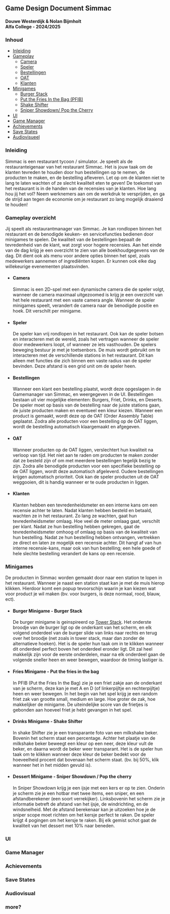 ## Game Design Document Simmac

#### Douwe Westerdijk & Nolan Bijmholt </br> Alfa College - 2024/2025

### Inhoud

- [Inleiding](#inleiding)
- [Gameplay](#gameplay-overzicht)
    - [Camera](#camera)
    - [Speler](#speler)
    - [Bestellingen](#bestellingen)
    - [OAT](#oat)
    - [Klanten](#klanten)
- [Minigames](#minigames)
    - [Burger Stack](#burger-minigame---burger-stack)
    - [Put the Fries In the Bag (PFIB)](#fries-minigame---put-the-fries-in-the-bag)
    - [Shake Shifter](#drinks-minigame---milkshake-shift)
    - [Sniper Showdown/ Pop the Cherry](#dessert-minigame---sniper-showdown--pop-the-cherry)
- [UI](#ui)
- [Game Manager](#game-manager)
- [Achievements](#achievements)
- [Save States](#save-states)
- [Audiovisueel](#audiovisual)

### Inleiding

Simmac is een restaurant tycoon / simulator. Je speelt als de restauranteigenaar van het restaurant Simmac. Het is jouw taak om de klanten tevreden te houden door hun bestellingen op te nemen, de producten te maken, en de bestelling afleveren. Let op om de klanten niet te lang te laten wachten of ze slecht kwaliteit eten te geven! De toekomst van het restaurant is in de handen van de recensies van je klanten. Hoe lang hou jij het vol? Neem werknemers aan om de werkdruk te versprijden, en ga de strijd aan tegen de economie om je restaurant zo lang mogelijk draaiend te houden!

<div style="break-after: page"></div>

### Gameplay overzicht

Jij speelt als restaurantmanager van Simmac. Je kan rondlopen binnen het restaurant en de benodigde keuken- en servicefuncties bedienen door minigames te spelen. De kwaliteit van de bestellingen bepaalt de tevredenheid van de klant, wat zorgt voor hogere recensies.
Aan het einde van de dag krijg je een overzicht te zien van alle boekhoudgegevens van de dag. Dit dient ook als menu voor andere opties binnen het spel, zoals medewerkers aannemen of ingrediënten kopen. Er kunnen ook elke dag willekeurige evenementen plaatsvinden.

- #### Camera

    Simmac is een 2D-spel met een dynamische camera die de speler volgt, wanneer de camera maximaal uitgezoomed is krijg je een overzicht van het hele restaurant met een vaste camera angle. Wanneer de speler minigames speelt, verandert de camera naar de benodigde positie en hoek. Dit verschilt per minigame.

- #### Speler

    De speler kan vrij rondlopen in het restaurant. Ook kan de speler botsen en interacteren met de wereld, zoals het vertragen wanneer de speler door medewerkers loopt, of wanneer ze iets vasthouden.
    De spelers beweging bestuur je met je toetsenbors. De muis wordt gebruikt om te interacteren met de verschillende stations in het restaurant. Dit kan alleen met functies die zich binnen een vaste radius van de speler bevinden. Deze afstand is een grid unit om de speler heen.

- #### Bestellingen

    Wanneer een klant een bestelling plaatst, wordt deze opgeslagen in de Gamemanager van Simmac, en weergegeven in de UI. Bestellingen bestaan uit vier mogelijke elementen: Burgers, Friet, Drinks, en Deserts. De speler moet op basis van de bestelling naar de juiste stations gaan, de juiste producten maken en eventueel een kleur kiezen.
    Wanneer een product is gemaakt, wordt deze op de OAT (Order Assembly Table) geplaatst. Zodra alle producten voor een bestelling op de OAT liggen, wordt de bestelling automatisch klaargemaakt en afgegeven.

- #### OAT

    Wanneer producten op de OAT liggen, verslechtert hun kwaliteit na verloop van tijd. Het niet aan te raden om producten te maken zonder dat ze besteld zijn of om met meerdere bestellingen tegelijk bezig te zijn. Zodra alle benodigde producten voor een specifieke bestelling op de OAT liggen, wordt deze automatisch afgeleverd. Oudere bestellingen krijgen automatisch prioriteit. Ook kan de speler producten uit de OAT weggooien, dit is handig wanneer er te oude producten in liggen.

- #### Klanten

    Klanten hebben een tevredenheidsmeter en een interne kans om een recensie achter te laten. Nadat klanten hebben besteld en betaald, wachten ze in het restaurant. Zo lang ze wachten, gaat hun tevredenheidsmeter omlaag.
    Hoe veel de meter omlaag gaat, verschilt per klant. Nadat ze hun bestelling hebben gekregen, gaat de tevredenheidsmeter omhoog of omlaag op basis van de kwaliteit van hun bestelling. Nadat ze hun bestelling hebben ontvangen, vertrekken ze direct en laten ze mogelijk een recensie achter. Dit hangt af van hun interne recensie-kans, maar ook van hun bestelling; een hele goede of hele slechte bestelling verandert de kans op een recensie.

### Minigames

De producten in Simmac worden gemaakt door naar een station te lopen in het restaurant. Wanneer je naast een station staat kan je met de muis hierop klikken. Hierdoor komt een popup tevoorschijn waarin je kan kiezen wat voor product je wil maken (bv. voor burgers, is deze normaal, rood, blauw, ect).

- #### Burger Minigame - Burger Stack

    De burger minigame is geinspireerd op [Tower Stack](https://www.1001games.com/skill/stack-tower). Het onderste broodje van de burger ligt op de onderkant van het scherm, en elk volgend onderdeel van de burger slide van links naar rechts en terug over het broodje (net zoals in tower stack, maar dan zonder de alternatieve hoeken). Het is de speler hun taak om in te klikken wanneer dit onderdeel perfect boven het onderdeel eronder ligt. Dit zal heel makkelijk zijn voor de eerste onderdelen, maar na elk onderdeel gaan de volgende sneller heen en weer bewegen, waardoor de timing lastiger is.

-   #### Fries Minigame - Put the fries in the bag

    In PFIB (Put the Fries In the Bag) zie je een friet zakje aan de onderkant van je scherm, deze kan je met A en D (of linkerpijltje en rechterpijltje) heen en weer bewegen. In het begin van het spel krijg je een random friet zak van grootte small, medium en large. Hoe groter de zak, hoe makkelijker de minigame. De uiteindelijke score van de frietjes is gebonden aan hoeveel friet je hebt gevangen in het spel.

-   #### Drinks Minigame - Shake Shifter

    In shake Shifter zie je een transparante foto van een milkshake beker. Bovenin het scherm staat een percentage. Achter het plaatje van de milkshake beker beweegt een kleur op een neer, deze kleur vult de beker, en daarna wordt de beker weer transparant. Het is de speler hun taak om te klikken wanneer deze kleur de beker bedekt voor de hoeveelheid procent dat bovenaan het scherm staat. (bv. bij 50%, klik wanneer het in het midden gevuld is).

-   #### Dessert Minigame - Sniper Showdown / Pop the cherry

    In Sniper Showdown krijg je een ijsje met een kers er op te zien. Onderin je scherm zie je een hotbar met twee items, een sniper, en een afstandberekener (een soort verrekijker). Linksbovenin het scherm zie je informatie betreft de afstand van het ijsje, de windrichting, en de windsnelheid. Met de afstand berekenaar kan je uitzoeken hoe je de sniper scope moet richten om het kersje perfect te raken. De speler krijgt 4 pogingen om het kersje te raken. Bij elk gemist schot gaat de kwaliteit van het dessert met 10% naar beneden.

### UI

### Game Manager

### Achievements

### Save States

### Audiovisual

### more?
